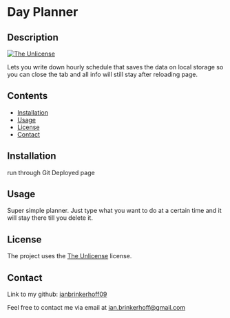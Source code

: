 
# Day Planner


## Description
[![The Unlicense](https://img.shields.io/badge/license-Unlicense-blue.svg)](http://unlicense.org)

Lets you write down hourly schedule that saves the data on local storage so you can close the tab and all info will still stay after reloading page.
## Contents
- [Installation](#installation)
- [Usage](#usage)
- [License](#license)
- [Contact](#contact)
## Installation
run through Git Deployed page
## Usage
Super simple planner. Just type what you want to do at a certain time and it will stay there till you delete it.
## License
The project uses the [The Unlicense](http://unlicense.org) license.
## Contact
Link to my github: [ianbrinkerhoff09](https://github.com/ianbrinkerhoff09)

Feel free to contact me via email at [ian.brinkerhoff@gmail.com](mailto:ian.brinkerhoff@gmail.com)
